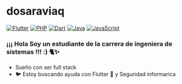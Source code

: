 # dosaraviaq
[![Flutter](https://img.shields.io/badge/Flutter-02569B?style=flat&logo=flutter&logoColor=white)](https://flutter.dev/)
[![PHP](https://img.shields.io/badge/PHP-777BB4?style=flat&logo=php&logoColor=white)](https://www.php.net/)
[![Dart](https://img.shields.io/badge/Dart-0175C2?style=flat&logo=dart&logoColor=white)](https://dart.dev/)
[![Java](https://img.shields.io/badge/Java-007396?style=flat&logo=java&logoColor=white)](https://www.java.com/)
[![JavaScript](https://img.shields.io/badge/JavaScript-F7DF1E?style=flat&logo=javascript&logoColor=black)](https://developer.mozilla.org/es/docs/Web/JavaScript)

### ¡¡¡ Hola Soy un estudiante de la carrera de ingeniera de sistemas !!! :) 🐈✨
-  Sueño con ser full stack
- 🐦 Estoy buscando ayuda con Flutter 🦎 y Seguridad informarica
